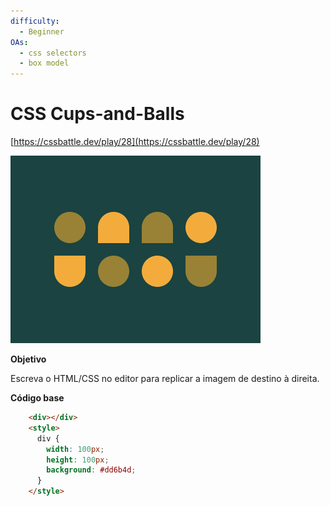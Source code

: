 ```yaml
---
difficulty:
  - Beginner
OAs:
  - css selectors
  - box model
---
```


# CSS Cups-and-Balls

[https://cssbattle.dev/play/28](https://cssbattle.dev/play/28)

![CSS Cups-and-Balls](css-cups-and-balls.png)

__Objetivo__

Escreva o HTML/CSS no editor para replicar a imagem de destino à direita.

__Código base__

```html
    <div></div>
    <style>
      div {
        width: 100px;
        height: 100px;
        background: #dd6b4d;
      }
    </style>
```
